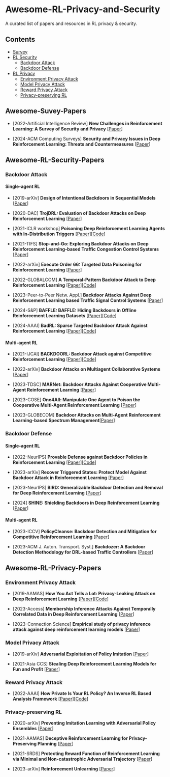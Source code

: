 # Awesome-RL-Privacy-and-Security
 A curated list of papers and resources in RL privacy &amp; security.
## Contents
- [Survey](#awesome-suvey-papers)
- [RL Security](#Awesome-RL-Security-Papers)
   - [Backdoor Attack](#backdoor-attack) 
   - [Backdoor Defense](#backdoor-defense) 
- [RL Privacy](#Awesome-RL-Privacy-Papers)
   - [Environment Privacy Attack](#environment-privacy-attack)
   - [Model Privacy Attack](#model-privacy-attack)
   - [Reward Privacy Attack](#reward-privacy-attack)
   - [Privacy-preserving RL](#privacy-preserving-rl)



## Awesome-Suvey-Papers
* [2022-Artificial Intelligence Review] **New Challenges in Reinforcement Learning: A Survey of Security and Privacy** [[Paper](https://link.springer.com/article/10.1007/s10462-022-10348-5)]

* [2024-ACM Computing Surveys] **Security and Privacy Issues in Deep Reinforcement Learning: Threats and Countermeasures** [[Paper](https://dl.acm.org/doi/full/10.1145/3640312)]

## Awesome-RL-Security-Papers

### Backdoor Attack

#### Single-agent RL

* [2019-arXiv] **Design of Intentional Backdoors in Sequential Models** [[Paper](https://arxiv.org/pdf/1902.09972)]

* [2020-DAC] **TrojDRL: Evaluation of Backdoor Attacks on Deep Reinforcement Learning** [[Paper](https://ieeexplore.ieee.org/abstract/document/9218663)]

* [2021-ICLR workshop] **Poisoning Deep Reinforcement Learning Agents with In-Distribution Triggers** [[Paper](https://arxiv.org/pdf/2106.07798.pdf)][[Code](https://github.com/trojai/trojai_rl)]

* [2021-TIFS] **Stop-and-Go: Exploring Backdoor Attacks on Deep Reinforcement Learning-based Traffic Congestion Control Systems** [[Paper](https://ieeexplore.ieee.org/abstract/document/9541185)]

* [2022-arXiv] **Execute Order 66: Targeted Data Poisoning for Reinforcement Learning** [[Paper](https://arxiv.org/abs/2201.00762)]

* [2022-GLOBALCOM] **A Temporal-Pattern Backdoor Attack to Deep Reinforcement Learning** [[Paper](https://arxiv.org/pdf/2205.02589)][[Code](https://github.com/EboYu/DRLBackdoor)]

* [2023-Peer-to-Peer Netw. Appl.] **Backdoor Attacks Against Deep Reinforcement Learning based Traffic Signal Control Systems** [[Paper](https://link.springer.com/article/10.1007/s12083-022-01434-0#citeas)]

* [2024-S&P] **BAFFLE: BAFFLE: Hiding Backdoors in Offline Reinforcement Learning Datasets** [[Paper](https://csdl-downloads.ieeecomputer.org/proceedings/sp/2024/3130/00/313000a218.pdf?Expires=1716773052&Policy=eyJTdGF0ZW1lbnQiOlt7IlJlc291cmNlIjoiaHR0cHM6Ly9jc2RsLWRvd25sb2Fkcy5pZWVlY29tcHV0ZXIub3JnL3Byb2NlZWRpbmdzL3NwLzIwMjQvMzEzMC8wMC8zMTMwMDBhMjE4LnBkZiIsIkNvbmRpdGlvbiI6eyJEYXRlTGVzc1RoYW4iOnsiQVdTOkVwb2NoVGltZSI6MTcxNjc3MzA1Mn19fV19&Signature=WtKv8jcDNSqJqbHpdDtstLiEXhirPQgjbd2BfZYbUvGQgs7qfvq8SiTSduiLgYIPkdTvg7J08r65Oxnz5Eh71vXRupc9oPkiAevkeXT1Lzg40TA0lMmwgQlLEU--87YPT5eoBtoim4rCwfjR5F17FQ-NeXtT-dEN8nNJ~jwjEnbsY0nkp3uYzce0gStjKYxHEhzCaKyvGiyHBx85vKRiT3qLNOPBWCkjsWRi8OUoDwOG~HIsudgGoUP-XBF0tFhMyJj8634bMvQYS5fwatm1KmqZ4EqsPtqWO5i4vVlbXU-zpV7PTa3NLZPLZ2lXMn3gDbn5dFrPxugL6-0FwdXKQw__&Key-Pair-Id=K12PMWTCQBDMDT)][[Code](https://github.com/2019ChenGong/Offline_RL_Poisoner/)]

* [2024-AAAI] **BadRL: Sparse Targeted Backdoor Attack Against Reinforcement Learning** [[Paper](https://arxiv.org/pdf/2312.12585.pdf)][[Code](https://github.com/7777777cc/code)]

#### Multi-agent RL

* [2021-IJCAI] **BACKDOORL: Backdoor Attack against Competitive Reinforcement Learning** [[Paper](https://arxiv.org/pdf/2105.00579.pdf)][[Code](https://github.com/wanglun1996/multi_agent_rl_backdoor_videos)]

* [2022-arXiv] **Backdoor Attacks on Multiagent Collaborative Systems** [[Paper](https://arxiv.org/pdf/2211.11455.pdf)]

* [2023-TDSC] **MARNet: Backdoor Attacks Against Cooperative Multi-Agent Reinforcement Learning** [[Paper](https://ieeexplore.ieee.org/abstract/document/9894692)]

* [2023-COSE] **One4All: Manipulate One Agent to Poison the Cooperative Multi-Agent Reinforcement Learning** [[Paper](https://www.sciencedirect.com/science/article/pii/S0167404822003972)]

* [2023-GLOBECOM] **Backdoor Attacks on Multi-Agent Reinforcement Learning-based Spectrum Management**[[Paper](https://ieeexplore.ieee.org/abstract/document/10437779)]
### Backdoor Defense

#### Single-agent RL

* [2022-NeurIPS] **Provable Defense against Backdoor Policies in Reinforcement Learning** [[Paper](https://proceedings.neurips.cc/paper_files/paper/2022/file/5e67e6a814526079ad8505bf6d926fb6-Paper-Conference.pdf)][[Code](https://github.com/skbharti/Provable-Defense-in-RL)]

* [2023-arXiv] **Recover Triggered States: Protect Model Against Backdoor Attack in Reinforcement Learning** [[Paper](https://arxiv.org/pdf/2304.00252.pdf)]

* [2023-NeurIPS] **BIRD: Generalizable Backdoor Detection and Removal for Deep Reinforcement Learning** [[Paper](https://proceedings.neurips.cc/paper_files/paper/2023/file/802e90325f4c8546e13e5763b2ecab88-Paper-Conference.pdf)]

* [2024] **SHINE: Shielding Backdoors in Deep Reinforcement Learning** [[Paper](https://openreview.net/forum?id=AKAlVyunxA)]

#### Multi-agent RL
* [2023-ICCV] **PolicyCleanse: Backdoor Detection and Mitigation for Competitive Reinforcement Learning** [[Paper](https://openaccess.thecvf.com/content/ICCV2023/papers/Guo_PolicyCleanse_Backdoor_Detection_and_Mitigation_for_Competitive_Reinforcement_Learning_ICCV_2023_paper.pdf)]

* [2023-ACM J. Auton. Transport. Syst.] **Backdozer: A Backdoor Detection Methodology for DRL-based Traffic Controllers** [[Paper](https://dl.acm.org/doi/pdf/10.1145/3639828)]



## Awesome-RL-Privacy-Papers

### Environment Privacy Attack

* [2019-AAMAS] **How You Act Tells a Lot: Privacy-Leaking Attack on Deep Reinforcement Learning** [[Paper](https://www.ifaamas.org/Proceedings/aamas2019/pdfs/p368.pdf)][[Code](https://github.com/xinleipan/gym-gridworld)]


* [2023-Access] **Membership Inference Attacks Against Temporally Correlated Data in Deep Reinforcement Learning** [[Paper](https://arxiv.org/pdf/2109.03975.pdf)]

* [2023-Connection Science] **Empirical study of privacy inference attack against deep reinforcement learning models** [[Paper](https://www.tandfonline.com/doi/pdf/10.1080/09540091.2023.2211240)]

### Model Privacy Attack
* [2019-arXiv] **Adversarial Exploitation of Policy Imitation** [[Paper](https://arxiv.org/pdf/1906.01121.pdf)]

* [2021-Asia CCS] **Stealing Deep Reinforcement Learning Models for Fun and Profit** [[Paper](https://arxiv.org/pdf/2006.05032.pdf)]

### Reward Privacy Attack


* [2022-AAAI] **How Private Is Your RL Policy? An Inverse RL Based Analysis Framework** [[Paper](https://ojs.aaai.org/index.php/AAAI/article/view/20772)][[Code](https://github.com/magnetar-iiith/PRIL)]

### Privacy-preserving RL

* [2020-arXiv] **Preventing Imitation Learning with Adversarial Policy Ensembles** [[Paper](https://arxiv.org/pdf/2002.01059.pdf)]

* [2021-AAMAS] **Deceptive Reinforcement Learning for Privacy-Preserving Planning** [[Paper](https://arxiv.org/pdf/2102.03022.pdf)]

* [2021-SRDS] **Protecting Reward Function of Reinforcement Learning via Minimal and Non-catastrophic Adversarial Trajectory** [[Paper](https://ieeexplore.ieee.org/abstract/document/9603589)]

* [2023-arXiv] **Reinforcement Unlearning** [[Paper](https://arxiv.org/pdf/2312.15910)]


